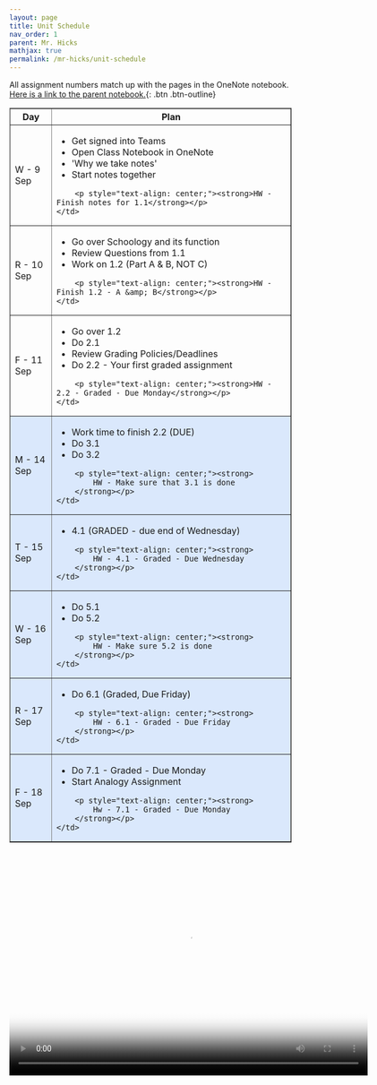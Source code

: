 ```yaml
---
layout: page
title: Unit Schedule
nav_order: 1
parent: Mr. Hicks
mathjax: true
permalink: /mr-hicks/unit-schedule
---
```

All assignment numbers match up with the pages in the OneNote notebook.
[Here is a link to the parent notebook.](https://usd475-my.sharepoint.com/:o:/g/personal/jeffreyhicks_usd475_org/Ev5RzL1Le8xOiJYuyba-qp0BUFaSZUgUYlGMzjUSEZt0ag?e=igjaJ0){: .btn .btn-outline}

<table class="s_table_border" border="1">
<thead>
    <tr>
        <th>Day</th>
        <th>Plan</th>
    </tr>
</thead>
<tbody>
<tr>
    <td>W - 9 Sep</td>
    <td>
        <ul>
            <li>Get signed into Teams</li>
            <li>Open Class Notebook in OneNote</li>
            <li>'Why we take notes'</li>
            <li>Start notes together</li>
        </ul>
        
        <p style="text-align: center;"><strong>HW - Finish notes for 1.1</strong></p>
    </td>
</tr>
<tr>
    <td>R - 10 Sep</td>
    <td>
        <ul>
        <li>Go over Schoology and its function</li>
        <li>Review Questions from 1.1</li>
        <li>Work on 1.2 (Part A &amp; B, NOT C)</li>
        </ul>
        
        <p style="text-align: center;"><strong>HW - Finish 1.2 - A &amp; B</strong></p>
    </td>
</tr>
<tr>
    <td>F - 11 Sep</td>
    <td>
        <ul>
        <li>Go over 1.2</li>
        <li>Do 2.1</li>
        <li>Review Grading Policies/Deadlines</li>
        <li>Do 2.2 - Your first graded assignment</li>
        </ul>
        
        <p style="text-align: center;"><strong>HW - 2.2 - Graded - Due Monday</strong></p>
    </td>
</tr>
<tr style="background-color: #dae8fc;">
    <td>M - 14 Sep</td>
    <td><ul>
            <li>Work time to finish 2.2 (DUE)</li>
            <li>Do 3.1</li>
            <li>Do 3.2</li>
        </ul>
        
        <p style="text-align: center;"><strong>
            HW - Make sure that 3.1 is done
        </strong></p>
    </td>
</tr>
<tr style="background-color: #dae8fc;">
    <td>T - 15 Sep</td>
    <td><ul>
            <li>4.1 (GRADED - due end of Wednesday)</li>
        </ul>
        
        <p style="text-align: center;"><strong>
            HW - 4.1 - Graded - Due Wednesday
        </strong></p>
    </td>
</tr>
<tr style="background-color: #dae8fc;">
    <td>W - 16 Sep</td>
    <td><ul>
            <li>Do 5.1</li>
            <li>Do 5.2</li>
        </ul>
        
        <p style="text-align: center;"><strong>
            HW - Make sure 5.2 is done
        </strong></p>
    </td>
</tr>
<tr style="background-color: #dae8fc;">
    <td>R - 17 Sep</td>
    <td><ul>
            <li>Do 6.1 (Graded, Due Friday)</li>
        </ul>
        
        <p style="text-align: center;"><strong>
            HW - 6.1 - Graded - Due Friday
        </strong></p>
    </td>
</tr>
<tr style="background-color: #dae8fc;">
    <td>F - 18 Sep</td>
    <td><ul>
            <li>Do 7.1 - Graded - Due Monday</li>
            <li>Start Analogy Assignment</li>
        </ul>
        
        <p style="text-align: center;"><strong>
            Hw - 7.1 - Graded - Due Monday
        </strong></p>
    </td>
</tr>
</tbody>
</table>

<video width="640" height="400"
       poster="/mr-hicks/vids/unit-schedule.png"
       controls>
  <source src="/mr-hicks/vids/unit-schedule.mp4" type="video/mp4">
</video>
